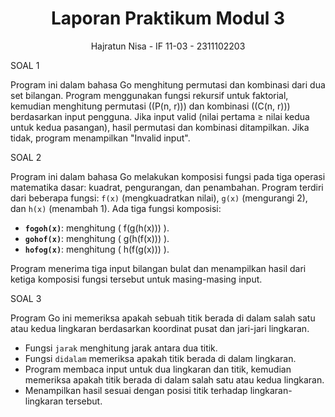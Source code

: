 <h1 align="center">Laporan Praktikum Modul 3 </h1>
<p align="center">Hajratun Nisa - IF 11-03 - 2311102203 </p>

SOAL 1

Program ini dalam bahasa Go menghitung permutasi dan kombinasi dari dua set bilangan. Program menggunakan fungsi rekursif untuk faktorial, kemudian menghitung permutasi \((P(n, r))\) dan kombinasi \((C(n, r))\) berdasarkan input pengguna. Jika input valid (nilai pertama ≥ nilai kedua untuk kedua pasangan), hasil permutasi dan kombinasi ditampilkan. Jika tidak, program menampilkan "Invalid input".

SOAL 2

Program ini dalam bahasa Go melakukan komposisi fungsi pada tiga operasi matematika dasar: kuadrat, pengurangan, dan penambahan. Program terdiri dari beberapa fungsi: `f(x)` (mengkuadratkan nilai), `g(x)` (mengurangi 2), dan `h(x)` (menambah 1). Ada tiga fungsi komposisi:

- **`fogoh(x)`**: menghitung \( f(g(h(x))) \).
- **`gohof(x)`**: menghitung \( g(h(f(x))) \).
- **`hofog(x)`**: menghitung \( h(f(g(x))) \).

Program menerima tiga input bilangan bulat dan menampilkan hasil dari ketiga komposisi fungsi tersebut untuk masing-masing input.

SOAL 3

Program Go ini memeriksa apakah sebuah titik berada di dalam salah satu atau kedua lingkaran berdasarkan koordinat pusat dan jari-jari lingkaran.
  
- Fungsi `jarak` menghitung jarak antara dua titik.  
- Fungsi `didalam` memeriksa apakah titik berada di dalam lingkaran.  
- Program membaca input untuk dua lingkaran dan titik, kemudian memeriksa apakah titik berada di dalam salah satu atau kedua lingkaran.  
- Menampilkan hasil sesuai dengan posisi titik terhadap lingkaran-lingkaran tersebut.  

